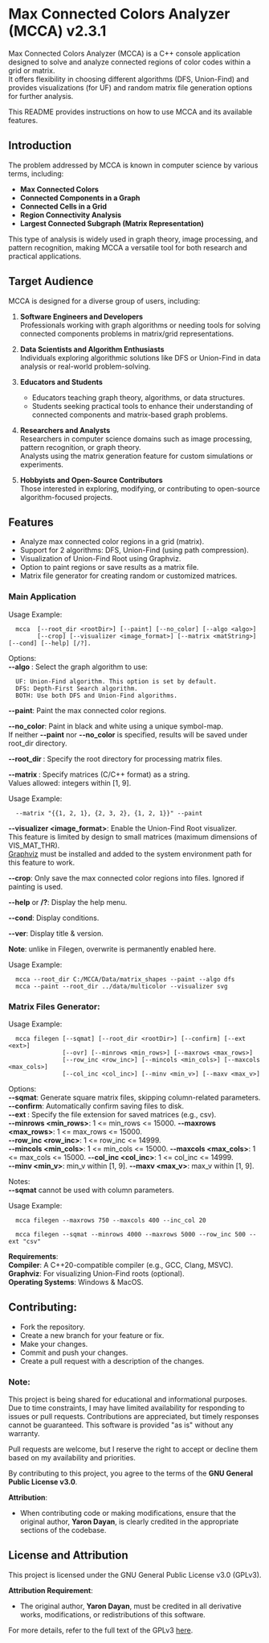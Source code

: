 # Max Connected Colors Analyzer (MCCA) v2.3.1

Max Connected Colors Analyzer (MCCA) is a C++ console application designed to solve and analyze connected regions of color codes within a grid or matrix.  
It offers flexibility in choosing different algorithms (DFS, Union-Find) and provides visualizations (for UF) and random matrix file generation options for further analysis.  

This README provides instructions on how to use MCCA and its available features.  


## Introduction

The problem addressed by MCCA is known in computer science by various terms, including:

- **Max Connected Colors**
- **Connected Components in a Graph**
- **Connected Cells in a Grid**
- **Region Connectivity Analysis**
- **Largest Connected Subgraph (Matrix Representation)**

This type of analysis is widely used in graph theory, image processing, and pattern recognition, making MCCA a versatile tool for both research and practical applications.


## Target Audience

MCCA is designed for a diverse group of users, including:

1. **Software Engineers and Developers**  
   Professionals working with graph algorithms or needing tools for solving connected components problems in matrix/grid representations.

2. **Data Scientists and Algorithm Enthusiasts**  
   Individuals exploring algorithmic solutions like DFS or Union-Find in data analysis or real-world problem-solving.

3. **Educators and Students**  
   - Educators teaching graph theory, algorithms, or data structures.
   - Students seeking practical tools to enhance their understanding of connected components and matrix-based graph problems.

4. **Researchers and Analysts**  
   Researchers in computer science domains such as image processing, pattern recognition, or graph theory.  
   Analysts using the matrix generation feature for custom simulations or experiments.

5. **Hobbyists and Open-Source Contributors**  
   Those interested in exploring, modifying, or contributing to open-source algorithm-focused projects.


## Features

- Analyze max connected color regions in a grid (matrix).
- Support for 2 algorithms: DFS, Union-Find (using path compression).
- Visualization of Union-Find Root using Graphviz.
- Option to paint regions or save results as a matrix file.
- Matrix file generator for creating random or customized matrices.


### Main Application

Usage Example: 

      mcca  [--root_dir <rootDir>] [--paint] [--no_color] [--algo <algo>]
            [--crop] [--visualizer <image_format>] [--matrix <matString>] [--cond] [--help] [/?].

Options:  
**--algo <algo>**: Select the graph algorithm to use:

      UF: Union-Find algorithm. This option is set by default.
      DFS: Depth-First Search algorithm.
      BOTH: Use both DFS and Union-Find algorithms.

**--paint**: Paint the max connected color regions.

**--no_color**: Paint in black and white using a unique symbol-map.  
If neither **--paint** nor **--no_color** is specified, results will be saved under  root_dir directory.  

**--root_dir <rootDir>**: Specify the root directory for processing matrix files.

**--matrix <matString>**: Specify matrices (C/C++ format) as a string.  
Values allowed: integers within [1, 9]. 

Usage Example: 

      --matrix "{{1, 2, 1}, {2, 3, 2}, {1, 2, 1}}" --paint   
         
**--visualizer <image_format>**: Enable the Union-Find Root visualizer.  
This feature is limited by design to small matrices (maximum dimensions of VIS_MAT_THR).  
[Graphviz](https://graphviz.org/download/) must be installed and added to the system environment path for this feature to work.

**--crop**: Only save the max connected color regions into files. Ignored if painting is used. 

**--help** or __/?__: Display the help menu.

**--cond**: Display conditions.

**--ver**: Display title & version. 

**Note**: unlike in Filegen, overwrite is permanently enabled here.

Usage Example:  

      mcca --root_dir C:/MCCA/Data/matrix_shapes --paint --algo dfs
      mcca --paint --root_dir ../data/multicolor --visualizer svg

### Matrix Files Generator:  
Usage Example:   
    
      mcca filegen [--sqmat] [--root_dir <rootDir>] [--confirm] [--ext <ext>]
                   [--ovr] [--minrows <min_rows>] [--maxrows <max_rows>]
                   [--row_inc <row_inc>] [--mincols <min_cols>] [--maxcols <max_cols>]
                   [--col_inc <col_inc>] [--minv <min_v>] [--maxv <max_v>]


Options:   
**--sqmat**: Generate square matrix files, skipping column-related parameters.  
**--confirm**: Automatically confirm saving files to disk.  
**--ext <ext>**: Specify the file extension for saved matrices (e.g., csv).  
**--minrows <min_rows>**: 1 <= min_rows <= 15000. 
**--maxrows <max_rows>**: 1 <= max_rows <= 15000.  
**--row_inc <row_inc>**:  1 <= row_inc  <= 14999.  
**--mincols <min_cols>**: 1 <= min_cols <= 15000.
**--maxcols <max_cols>**: 1 <= max_cols <= 15000. 
**--col_inc <col_inc>**:  1 <= col_inc  <= 14999.  
**--minv <min_v>**: min_v within [1, 9]. 
**--maxv <max_v>**: max_v within [1, 9]. 

Notes:  
**--sqmat** cannot be used with column parameters.

Usage Example:   

      mcca filegen --maxrows 750 --maxcols 400 --inc_col 20  
      
      mcca filegen --sqmat --minrows 4000 --maxrows 5000 --row_inc 500 --ext "csv"


**Requirements**:  
**Compiler**: A C++20-compatible compiler (e.g., GCC, Clang, MSVC).  
**Graphviz**: For visualizing Union-Find roots (optional).  
**Operating Systems**: Windows & MacOS.  

## Contributing: 
- Fork the repository.
- Create a new branch for your feature or fix.
- Make your changes.
- Commit and push your changes.
- Create a pull request with a description of the changes.

### Note:
This project is being shared for educational and informational purposes. 
Due to time constraints, I may have limited availability for responding to issues or pull requests. 
Contributions are appreciated, but timely responses cannot be guaranteed. 
This software is provided "as is" without any warranty.

Pull requests are welcome, but I reserve the right to accept or decline them based on my availability and priorities.

By contributing to this project, you agree to the terms of the **GNU General Public License v3.0**.

**Attribution**: 
* When contributing code or making modifications, ensure that the original author, **Yaron Dayan**, is clearly credited in the appropriate sections of the codebase.


## License and Attribution

This project is licensed under the GNU General Public License v3.0 (GPLv3).

**Attribution Requirement**: 
* The original author, **Yaron Dayan**, must be credited in all derivative works, modifications, or redistributions of this software.

For more details, refer to the full text of the GPLv3 [here](https://www.gnu.org/licenses/gpl-3.0.html).
